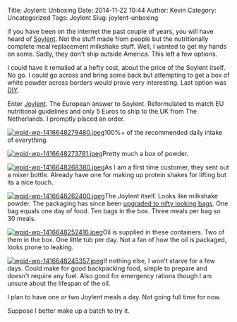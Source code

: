 Title: Joylent: Unboxing
Date: 2014-11-22 10:44
Author: Kevin
Category: Uncategorized
Tags: Joylent
Slug: joylent-unboxing

if you have been on the internet the past couple of years, you will have
heard of [Soylent](http://www.soylent.me/). Not the stuff made from
people but the nutritionally complete meal replacement milkshake stuff.
Well, I wanted to get my hands on some. Sadly, they don't ship outside
America. This left a few options.

I could have it remailed at a hefty cost, about the price of the Soylent
itself. No go. I could go across and bring some back but attempting to
get a box of white powder across borders would prove very interesting.
Last option was [DIY](http://diy.soylent.me/).

Enter [Joylent](http://www.joylent.eu/). The European answer to Soylent.
Reformulated to match EU nutritional guidelines and only 5 Euros to ship
to the UK from The Netherlands. I promptly placed an order.

[![wpid-wp-1416648279480.jpeg](/images/2014/11/wpid-wp-1416648279480.jpeg)](/images/2014/11/wpid-wp-1416648279480.jpeg)100%+
of the recommended daily intake of everything.

[![wpid-wp-1416648273781.jpeg](/images/2014/11/wpid-wp-1416648273781.jpeg)](/images/2014/11/wpid-wp-1416648273781.jpeg)Pretty
much a box of powder.

[![wpid-wp-1416648268380.jpeg](/images/2014/11/wpid-wp-1416648268380.jpeg)](/images/2014/11/wpid-wp-1416648268380.jpeg)As
I am a first time customer, they sent out a mixer bottle. Already have
one for making up protein shakes for lifting but its a nice touch.

[![wpid-wp-1416648262400.jpeg](/images/2014/11/wpid-wp-1416648262400.jpeg)](/images/2014/11/wpid-wp-1416648262400.jpeg)The
Joylent itself. Looks like milkshake powder. The packaging has since
been [upgraded to nifty looking
bags](https://twitter.com/joylentshake/status/535751541060538369). One
bag equals one day of food. Ten bags in the box. Three meals per bag so
30 meals.

[![wpid-wp-1416648252416.jpeg](/images/2014/11/wpid-wp-1416648252416.jpeg)](/images/2014/11/wpid-wp-1416648252416.jpeg)Oil
is supplied in these containers. Two of them in the box. One little tub
per day. Not a fan of how the oil is packaged, looks prone to leaking.

[![wpid-wp-1416648245357.jpeg](/images/2014/11/wpid-wp-1416648245357.jpeg)](/images/2014/11/wpid-wp-1416648245357.jpeg)If
nothing else, I won't starve for a few days. Could make for good
backpacking food, simple to prepare and doesn't require any fuel. Also
good for emergency rations though I am unsure about the lifespan of the
oil.

I plan to have one or two Joylent meals a day. Not going full time for
now.

Suppose I better make up a batch to try it.
